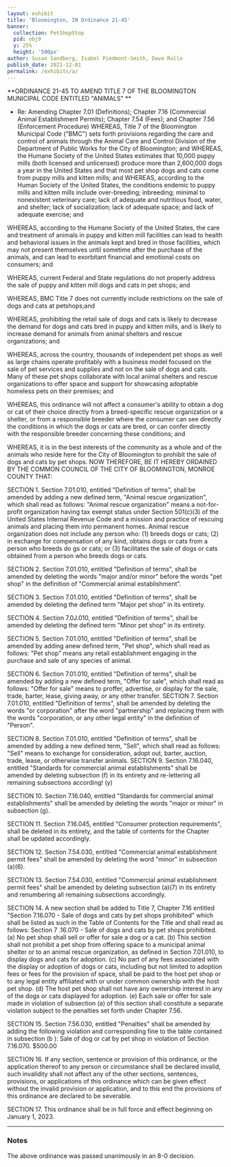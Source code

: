 ```yaml
---
layout: exhibit
title: 'Bloomington, IN Ordinance 21-45'
banner:
  collection: PetShopStop
  pid: obj9
  y: 25%
  height: '500px'
author: Susan Sandberg, Isabel Piedmont-Smith, Dave Rollo
publish_date: 2021-12-01
permalink: /exhibits/a/
---
```


**ORDINANCE 21-45 TO AMEND TITLE 7 OF THE BLOOMINGTON MUNICIPAL CODE ENTITLED "ANIMALS"
**
 - Re: Amending Chapter 7.01 (Definitions); Chapter 7.16 (Commercial Animal Establishment Permits); Chapter 7.54 (Fees); and Chapter 7.56 (Enforcement Procedure) WHEREAS, Title 7 of the Bloomington Municipal Code ("BMC") sets forth provisions regarding the care and control of animals through the Animal Care and Control Division of the Department of Public Works for the City of Bloomington; and 
WHEREAS, the Humane Society of the United States estimates that 10,000 puppy mills (both licensed and unlicensed) produce more than 2,600,000 dogs a year in the United States and that most pet shop dogs and cats come from puppy mills and kitten mills; and 
WHEREAS, according to the Human Society of the United States, the conditions endemic to puppy mills and kitten mills include over-breeding; inbreeding; minimal to nonexistent veterinary care; lack of adequate and nutritious food, water, and shelter; lack of socialization; lack of adequate space; and lack of adequate exercise; and 

WHEREAS, according to the Humane Society of the United States, the care and treatment of animals in puppy and kitten mill facilities can lead to health and behavioral issues in the animals kept and bred in those facilities, which may not present themselves until sometime after the purchase of the animals, and can lead to exorbitant financial and emotional costs on consumers; and 

WHEREAS, current Federal and State regulations do not properly address the sale of puppy and kitten mill dogs and cats in pet shops; and 

WHEREAS, BMC Title 7 does not currently include restrictions on the sale of dogs and cats at petshops;and 

WHEREAS, prohibiting the retail sale of dogs and cats is likely to decrease the demand for dogs and cats bred in puppy and kitten mills, and is likely to increase demand for animals from animal shelters and rescue organizations; and 

WHEREAS, across the country, thousands of independent pet shops as well as large chains operate profitably with a business model focused on the sale of pet services and supplies and not on the sale of dogs and cats. Many of these pet shops collaborate with local animal shelters and rescue organizations to offer space and support for showcasing adoptable homeless pets on their premises; and 

WHEREAS, this ordinance will not affect a consumer's ability to obtain a dog or cat of their choice directly from a breed-specific rescue organization or a shelter, or from a responsible breeder where the consumer can see directly the conditions in which the dogs or cats are bred, or can confer directly with the responsible breeder concerning these conditions; and 

WHEREAS, it is in the best interests of the community as a whole and of the animals who reside here for the City of Bloomington to prohibit the sale of dogs and cats by pet shops. 
NOW THEREFORE, BE IT HEREBY ORDAINED BY THE COMMON COUNCIL OF THE CITY OF BLOOMINGTON, MONROE COUNTY THAT: 

SECTION 1. Section 7.01.010, entitled "Definition of terms", shall be amended by adding a new defined term, "Animal rescue organization", which shall read as follows: "Animal rescue organization" means a not-for-profit organization having tax exempt status under Section 501(c)(3) of the United States Internal Revenue Code and a mission and practice of rescuing animals and placing them into permanent homes. Animal rescue organization does not include any person who: (1) breeds dogs or cats; (2) in exchange for compensation of any kind, obtains dogs or cats from a person who breeds do gs or cats; or (3) facilitates the sale of dogs or cats obtained from a person who breeds dogs or cats. 

SECTION 2. Section 7.01.010, entitled "Definition of terms", shall be amended by deleting the words "major and/or minor" before the words "pet shop" in the definition of "Commercial animal establishment". 

SECTION 3. Section 7.01.010, entitled "Definition of terms", shall be amended by deleting the defined term "Major pet shop" in its entirety. 

SECTION 4. Section 7.0J.010, entitled "Definition of terms", shall be amended by deleting the defined term "Minor pet shop" in its entirety. 

SECTION 5. Section 7.01.010, entitled "Definition of terms", shall be amended by adding anew defined term, "Pet shop", which shall read as follows: "Pet shop" means any retail establishment engaging in the purchase and sale of any species of animal. 

SECTION 6. Section 7.01.010, entitled "Definition of terms", shall be amended by adding a new defined term, "Offer for sale", which shall read as follows: "Offer for sale" means to proffer, advertise, or display for the sale, trade, barter, lease, giving away, or any other transfer. SECTION 7. Section 7.01.010, entitled "Definition of terms", shall be amended by deleting the words "or corporation" after the word "partnership" and replacing them with the words "corporation, or any other legal entity" in the definition of "Person". 

SECTION 8. Section 7.01.010, entitled "Definition of terms", shall be amended by adding a new defined term, "Sell", which shall read as follows: "Sell" means to exchange for consideration, adopt out, barter, auction, trade, lease, or otherwise transfer animals. 
SECTION 9. Section 7.16.040, entitled "Standards for commercial animal establishments" shall be amended by deleting subsection (f) in its entirety and re-lettering all remaining subsections according! (y)

SECTION 10. Section 7.16.040, entitled "Standards for commercial animal establishments" shall be amended by deleting the words "major or minor" in subsection (g). 

SECTION 11. Section 7.16.045, entitled "Consumer protection requirements", shall be deleted in its entirety, and the table of contents for the Chapter shall be updated accordingly. 

SECTION 12. Section 7.54.030, entitled "Commercial animal establishment permit fees" shall be amended by deleting the word "minor" in subsection (a)(6). 

SECTION 13. Section 7.54.030, entitled "Commercial animal establishment permit fees" shall be amended by deleting subsection (a)(7) in its entirety and renumbering all remaining subsections accordingly. 

SECTION 14. A new section shall be added to Title 7, Chapter 7.16 entitled "Section 7.16.070 - Sale of dogs and cats by pet shops prohibited" which shall be listed as such in the Table of Contents for the Title and shall read as follows: Section 7 .16.070 - Sale of dogs and cats by pet shops prohibited. (a) No pet shop shall sell or offer for sale a dog or a cat. (b) This section shall not prohibit a pet shop from offering space to a municipal animal shelter or to an animal rescue organization, as defined in Section 7.01.010, to display dogs and cats for adoption. (c) No part of any fees associated with the display or adoption of dogs or cats, including but not limited to adoption fees or fees for the provision of space, shall be paid to the host pet shop or to any legal entity affiliated with or under common ownership with the host pet shop. (d) The host pet shop shall not have any ownership interest in any of the dogs or cats displayed for adoption. (e) Each sale or offer for sale made in violation of subsection (a) of this section shall constitute a separate violation subject to the penalties set forth under Chapter 7.56. 

SECTION 15. Section 7.56.030, entitled "Penalties" shall be amended by adding the following violation and corresponding fine to the table contained in subsection (b ): Sale of dog or cat by pet shop in violation of Section 7.16.070. $500.00 

SECTION 16. If any section, sentence or provision of this ordinance, or the application thereof to any person or circumstance shall be declared invalid, such invalidity shall not affect any of the other sections, sentences, provisions, or applications of this ordinance which can be given effect without the invalid provision or application, and to this end the provisions of this ordinance are declared to be severable. 

SECTION 17. This ordinance shall be in full force and effect beginning on January 1, 2023.  


---

### Notes

The above ordinance was passed unanimously in an 8-0 decision.
